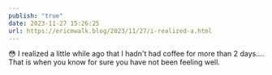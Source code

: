 ```yaml
---
publish: "true"
date: 2023-11-27 15:26:25
url: https://ericmwalk.blog/2023/11/27/i-realized-a.html
---
```

😳 I realized a little while ago that I hadn't had coffee for more than 2 days.... That is when you know for sure you have not been feeling well.